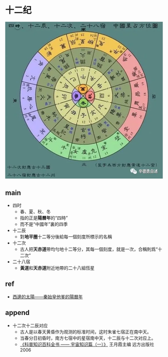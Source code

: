 # 十二纪

![12 ji](./img/12.webp)

## main

- 四时
  - 春、夏、秋、冬
  - 指的正是**陽曆年**的“四時”
  - 而不是“中國年”裏的四季
- 十二辰
  - 對**地平圈**十二等分後給每一個刻度所標示的名稱
- 十二次
  - 古人把**天赤道**帶均勻地十二等分，其每一個刻度，就是一次，合稱則爲“十二次”
- 二十八宿
  - **黃道**和**天赤道**附近地帶的二十八組恆星

## ref

- [西邊的太陽——秦始皇他爹的陽曆年](https://mp.weixin.qq.com/s/tkB8IssnfSavvUTfjndExw)


## append
- 十二次十二辰对应
  - 古人是以春天黄昏作为观测的标准时间，这时朱雀七宿正在南中天。
  - 当春分日初昏时，南方七宿中的星宿南中天，十二辰与十二次对应上。
  - [《科普知识百科全书 —— 宇宙知识篇（一）》](https://books.google.com/books?id=mnR6DwAAQBAJ&pg=PT29&dq=%E6%98%A5%E5%88%86%E5%88%9D%E6%98%8F&hl=zh-CN&sa=X&redir_esc=y&sourceid=cndr#v=onepage&q=%E6%98%A5%E5%88%86%E5%88%9D%E6%98%8F&f=false) 王月霞主编 远方出版社 2006
